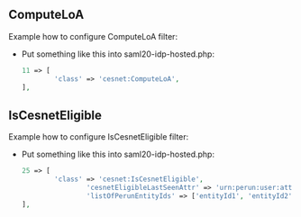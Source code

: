 ## ComputeLoA
Example how to configure ComputeLoA filter:

* Put something like this into saml20-idp-hosted.php:

    ```php
    11 => [
            'class' => 'cesnet:ComputeLoA',
    ],
    ```


## IsCesnetEligible
Example how to configure IsCesnetEligible filter:

* Put something like this into saml20-idp-hosted.php:

    ```php
    25 => [
            'class' => 'cesnet:IsCesnetEligible',
                    'cesnetEligibleLastSeenAttr' => 'urn:perun:user:attribute-def:def:isCesnetEligibleLastSeen',
                    'listOfPerunEntityIds' => ['entityId1', 'entityId2'],
    ],
    ```